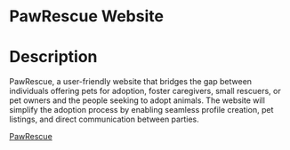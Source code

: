 # **PawRescue Website**

# **Description**
PawRescue, a user-friendly website that bridges the gap between individuals offering pets for adoption, foster caregivers, small rescuers, or pet owners and the people seeking to adopt animals. The website will simplify the adoption process by enabling seamless profile creation, pet listings, and direct communication between parties. 

[PawRescue](https://pawrescue-w77l.onrender.com)
